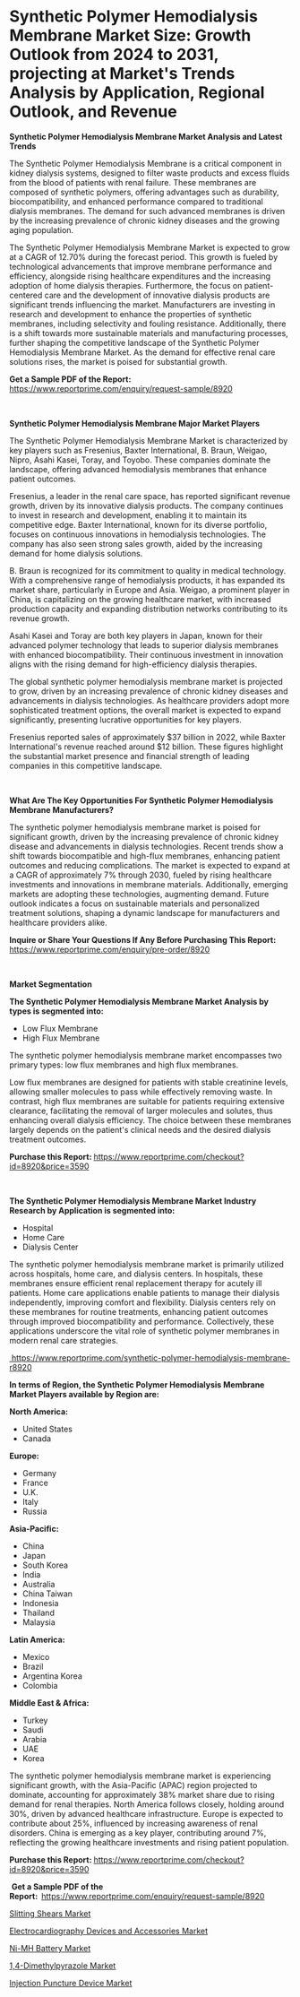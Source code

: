 <p><h1>Synthetic Polymer Hemodialysis Membrane Market Size: Growth Outlook from 2024 to 2031, projecting at Market's Trends Analysis by Application, Regional Outlook, and Revenue</h1></p><p><strong>Synthetic Polymer Hemodialysis Membrane Market Analysis and Latest Trends</strong></p>
<p><p>The Synthetic Polymer Hemodialysis Membrane is a critical component in kidney dialysis systems, designed to filter waste products and excess fluids from the blood of patients with renal failure. These membranes are composed of synthetic polymers, offering advantages such as durability, biocompatibility, and enhanced performance compared to traditional dialysis membranes. The demand for such advanced membranes is driven by the increasing prevalence of chronic kidney diseases and the growing aging population.</p><p>The Synthetic Polymer Hemodialysis Membrane Market is expected to grow at a CAGR of 12.70% during the forecast period. This growth is fueled by technological advancements that improve membrane performance and efficiency, alongside rising healthcare expenditures and the increasing adoption of home dialysis therapies. Furthermore, the focus on patient-centered care and the development of innovative dialysis products are significant trends influencing the market. Manufacturers are investing in research and development to enhance the properties of synthetic membranes, including selectivity and fouling resistance. Additionally, there is a shift towards more sustainable materials and manufacturing processes, further shaping the competitive landscape of the Synthetic Polymer Hemodialysis Membrane Market. As the demand for effective renal care solutions rises, the market is poised for substantial growth.</p></p>
<p><strong>Get a Sample PDF of the Report:&nbsp;</strong> <a href="https://www.reportprime.com/enquiry/request-sample/8920">https://www.reportprime.com/enquiry/request-sample/8920</a></p>
<p>&nbsp;</p>
<p><strong>Synthetic Polymer Hemodialysis Membrane Major Market Players</strong></p>
<p><p>The Synthetic Polymer Hemodialysis Membrane Market is characterized by key players such as Fresenius, Baxter International, B. Braun, Weigao, Nipro, Asahi Kasei, Toray, and Toyobo. These companies dominate the landscape, offering advanced hemodialysis membranes that enhance patient outcomes.</p><p>Fresenius, a leader in the renal care space, has reported significant revenue growth, driven by its innovative dialysis products. The company continues to invest in research and development, enabling it to maintain its competitive edge. Baxter International, known for its diverse portfolio, focuses on continuous innovations in hemodialysis technologies. The company has also seen strong sales growth, aided by the increasing demand for home dialysis solutions.</p><p>B. Braun is recognized for its commitment to quality in medical technology. With a comprehensive range of hemodialysis products, it has expanded its market share, particularly in Europe and Asia. Weigao, a prominent player in China, is capitalizing on the growing healthcare market, with increased production capacity and expanding distribution networks contributing to its revenue growth.</p><p>Asahi Kasei and Toray are both key players in Japan, known for their advanced polymer technology that leads to superior dialysis membranes with enhanced biocompatibility. Their continuous investment in innovation aligns with the rising demand for high-efficiency dialysis therapies.</p><p>The global synthetic polymer hemodialysis membrane market is projected to grow, driven by an increasing prevalence of chronic kidney diseases and advancements in dialysis technologies. As healthcare providers adopt more sophisticated treatment options, the overall market is expected to expand significantly, presenting lucrative opportunities for key players.</p><p>Fresenius reported sales of approximately $37 billion in 2022, while Baxter International's revenue reached around $12 billion. These figures highlight the substantial market presence and financial strength of leading companies in this competitive landscape.</p></p>
<p>&nbsp;</p>
<p><strong>What Are The Key Opportunities For Synthetic Polymer Hemodialysis Membrane Manufacturers?</strong></p>
<p><p>The synthetic polymer hemodialysis membrane market is poised for significant growth, driven by the increasing prevalence of chronic kidney disease and advancements in dialysis technologies. Recent trends show a shift towards biocompatible and high-flux membranes, enhancing patient outcomes and reducing complications. The market is expected to expand at a CAGR of approximately 7% through 2030, fueled by rising healthcare investments and innovations in membrane materials. Additionally, emerging markets are adopting these technologies, augmenting demand. Future outlook indicates a focus on sustainable materials and personalized treatment solutions, shaping a dynamic landscape for manufacturers and healthcare providers alike.</p></p>
<p><strong>Inquire or Share Your Questions If Any Before Purchasing This Report:</strong> <a href="https://www.reportprime.com/enquiry/pre-order/8920">https://www.reportprime.com/enquiry/pre-order/8920</a></p>
<p>&nbsp;</p>
<p><strong>Market Segmentation</strong></p>
<p><strong>The Synthetic Polymer Hemodialysis Membrane Market Analysis by types is segmented into:</strong></p>
<p><ul><li>Low Flux Membrane</li><li>High Flux Membrane</li></ul></p>
<p><p>The synthetic polymer hemodialysis membrane market encompasses two primary types: low flux membranes and high flux membranes. </p><p>Low flux membranes are designed for patients with stable creatinine levels, allowing smaller molecules to pass while effectively removing waste. In contrast, high flux membranes are suitable for patients requiring extensive clearance, facilitating the removal of larger molecules and solutes, thus enhancing overall dialysis efficiency. The choice between these membranes largely depends on the patient's clinical needs and the desired dialysis treatment outcomes.</p></p>
<p><strong>Purchase this Report:&nbsp;</strong><a href="https://www.reportprime.com/checkout?id=8920&price=3590">https://www.reportprime.com/checkout?id=8920&price=3590</a></p>
<p>&nbsp;</p>
<p><strong>The Synthetic Polymer Hemodialysis Membrane Market Industry Research by Application is segmented into:</strong></p>
<p><ul><li>Hospital</li><li>Home Care</li><li>Dialysis Center</li></ul></p>
<p><p>The synthetic polymer hemodialysis membrane market is primarily utilized across hospitals, home care, and dialysis centers. In hospitals, these membranes ensure efficient renal replacement therapy for acutely ill patients. Home care applications enable patients to manage their dialysis independently, improving comfort and flexibility. Dialysis centers rely on these membranes for routine treatments, enhancing patient outcomes through improved biocompatibility and performance. Collectively, these applications underscore the vital role of synthetic polymer membranes in modern renal care strategies.</p></p>
<p><a href="https://www.reportprime.com/synthetic-polymer-hemodialysis-membrane-r8920">&nbsp;https://www.reportprime.com/synthetic-polymer-hemodialysis-membrane-r8920</a></p>
<p><strong>In terms of Region, the Synthetic Polymer Hemodialysis Membrane Market Players available by Region are:</strong></p>
<p>
    <p> <strong> North America: </strong>
        <ul>
            <li>United States</li>
            <li>Canada</li>
        </ul>
        </p> 
    <p> <strong> Europe: </strong>
        <ul>
            <li>Germany</li>
            <li>France</li>
            <li>U.K.</li>
            <li>Italy</li>
            <li>Russia</li>
        </ul>
        </p> 
    <p> <strong> Asia-Pacific: </strong>
        <ul>
            <li>China</li>
            <li>Japan</li>
            <li>South Korea</li>
            <li>India</li>
            <li>Australia</li>
            <li>China Taiwan</li>
            <li>Indonesia</li>
            <li>Thailand</li>
            <li>Malaysia</li>
        </ul>
        </p> 
    <p> <strong> Latin America: </strong>
        <ul>
            <li>Mexico</li>
            <li>Brazil</li>
            <li>Argentina Korea</li>
            <li>Colombia</li>
        </ul>
        </p> 
    <p> <strong> Middle East & Africa: </strong>
        <ul>
            <li>Turkey</li>
            <li>Saudi</li>
            <li>Arabia</li>
            <li>UAE</li>
            <li>Korea</li>
        </ul>
    </p>
    </p>
<p><p>The synthetic polymer hemodialysis membrane market is experiencing significant growth, with the Asia-Pacific (APAC) region projected to dominate, accounting for approximately 38% market share due to rising demand for renal therapies. North America follows closely, holding around 30%, driven by advanced healthcare infrastructure. Europe is expected to contribute about 25%, influenced by increasing awareness of renal disorders. China is emerging as a key player, contributing around 7%, reflecting the growing healthcare investments and rising patient population.</p></p>
<p><strong>Purchase this Report: </strong><a href="https://www.reportprime.com/checkout?id=8920&price=3590">https://www.reportprime.com/checkout?id=8920&price=3590</a></p>
<p>&nbsp;<strong>Get a Sample PDF of the Report:&nbsp;&nbsp;</strong><a href="https://www.reportprime.com/enquiry/request-sample/8920">https://www.reportprime.com/enquiry/request-sample/8920</a></p>
<p><strong></strong></p>
<p><p><a href="https://www.linkedin.com/pulse/slitting-shears-market-research-report-forecast-growth-esgbc?trackingId=wkHZDb3jQ9miWckJyvzRUQ%3D%3D">Slitting Shears Market</a></p><p><a href="https://github.com/CliffMedina6/Market-Research-Report-List-6/blob/main/electrocardiography-devices-and-accessories-market.md">Electrocardiography Devices and Accessories Market</a></p><p><a href="https://medium.com/@berugaru/the-ni-mh-battery-market-has-grown-significantly-as-a-result-of-several-important-causes-a7f53b8a5086">Ni-MH Battery Market</a></p><p><a href="https://issuu.com/reportprime-2/docs/14-dimethylpyrazole-market-size-203_186986ff2feb2e">1,4-Dimethylpyrazole Market</a></p><p><a href="https://github.com/MelgarBasny/Market-Research-Report-List-1/blob/main/injection-puncture-device-market.md">Injection Puncture Device Market</a></p></p>